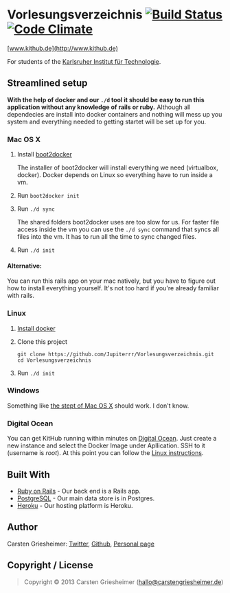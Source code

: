 # Vorlesungsverzeichnis [![Build Status](https://travis-ci.org/Jupiterrr/Vorlesungsverzeichnis.png?branch=master)](https://travis-ci.org/Jupiterrr/Vorlesungsverzeichnis) [![Code Climate](https://codeclimate.com/github/Jupiterrr/Vorlesungsverzeichnis.png)](https://codeclimate.com/github/Jupiterrr/Vorlesungsverzeichnis)
[www.kithub.de](http://www.kithub.de)

For students of the [Karlsruher Institut für Technologie](http://www.kit.edu).



## Streamlined setup

**With the help of docker and our `./d` tool it should be easy to run this application without any knowledge of rails or ruby.** Although all dependecies are install into docker containers and nothing will mess up you system and everything needed to getting startet will be set up for you.


### <a id="osx"></a> Mac OS X

1. Install [boot2docker](http://boot2docker.io/)
	
	The installer of boot2docker will install everything we need (virtualbox, docker).
	Docker depends on Linux so everything have to run inside a vm.

2. Run `boot2docker init`
	
3. Run `./d sync`

	The shared folders boot2docker uses are too slow for us. For faster file access inside the vm you can use the `./d sync` command that syncs all files into the vm. It has to run all the time to sync changed files.   

4. Run `./d init`

#### Alternative:

You can run this rails app on your mac natively, but you have to figure out how to install everything yourself. It's not too hard if you're already familiar with rails.


### <a id="linux"></a>Linux

1. [Install docker](https://docs.docker.com/installation/#installation)

2. Clone this project 
	```
	git clone https://github.com/Jupiterrr/Vorlesungsverzeichnis.git
	cd Vorlesungsverzeichnis
	```
3. Run `./d init`



### Windows

Something like [the stept of Mac OS X](#osx) should work. I don't know.


### Digital Ocean

You can get KitHub running within minutes on [Digital Ocean](digitalocean.com). 
Just create a new instance and select the Docker Image under Apllication. SSH to it (username is *root*).
At this point you can follow the [Linux instructions](#linux).


## Built With
- [Ruby on Rails](https://github.com/rails/rails) - Our back end is a Rails app.
- [PostgreSQL](http://www.postgresql.org/) - Our main data store is in Postgres.
- [Heroku](http://heroku.com/) - Our hosting platform is Heroku.

<!---
## Documentation
[Tomdoc](http://tomdoc.org/)
--->

<!---
## Testing
### Unit Tests
For testing we use rspec.
You can find more information about rspec here:

* [Relishapp - Documentation RSpec Core 2.4](https://www.relishapp.com/rspec/rspec-core/v/2-4/docs)
* [Rubydoc - RSpec Core](http://rubydoc.info/gems/rspec-core)

### Feature Tests
Every feature that the user faces and driectly interact with should be tested. We use cucumber for these kind of tests. You can find them in `features/`.

Cucumber is faily easy to use. Just write the test in plain english like the existing ones and run cucumber. It will tell you what to do.

To run these test type
```
$ script/cucumber [File]
```

When you run test with the @javascript tag cucumber will use phantomjs and won't print an helpful error messag or backtrace for 500 Internal Server Errors.
With a little hack you can now find the proper error message in `log/diagnostic.log`.
But most often you can easily reproduce the error in your development environment.
--->

## Author
Carsten Griesheimer:
[Twitter](https://twitter.com/jupiterrrr),
[Github](https://github.com/Jupiterrr),
[Personal page](http://carstengriesheimer.de)

## Copyright / License
> Copyright © 2013 Carsten Griesheimer (hallo@carstengriesheimer.de)
